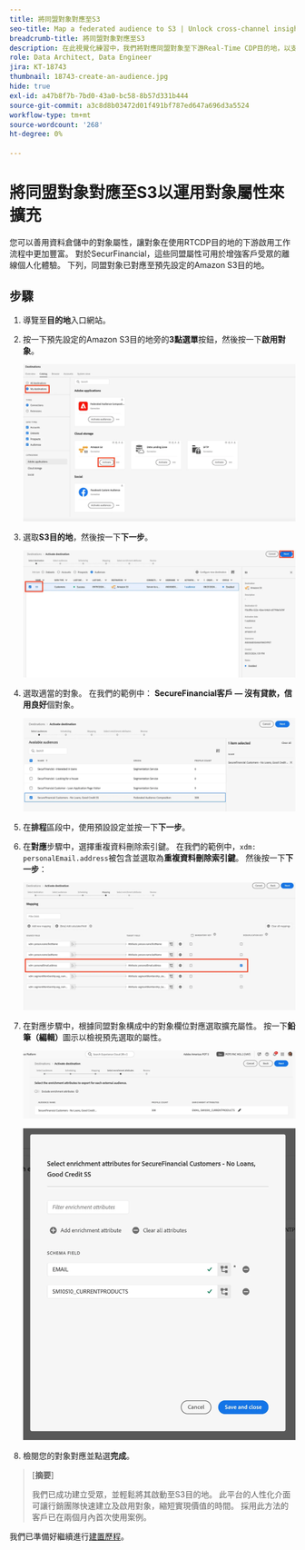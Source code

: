 ```yaml
---
title: 將同盟對象對應至S3
seo-title: Map a federated audience to S3 | Unlock cross-channel insights with Federated Audience Composition
breadcrumb-title: 將同盟對象對應至S3
description: 在此視覺化練習中，我們將對應同盟對象至下游Real-Time CDP目的地，以支援個人化的離線體驗。
role: Data Architect, Data Engineer
jira: KT-18743
thumbnail: 18743-create-an-audience.jpg
hide: true
exl-id: a47b8f7b-7bd0-43a0-bc58-8b57d331b444
source-git-commit: a3c8d8b03472d01f491bf787ed647a696d3a5524
workflow-type: tm+mt
source-wordcount: '268'
ht-degree: 0%

---
```


# 將同盟對象對應至S3以運用對象屬性來擴充

您可以善用資料倉儲中的對象屬性，讓對象在使用RTCDP目的地的下游啟用工作流程中更加豐富。 對於SecurFinancial，這些同盟屬性可用於增強客戶受眾的離線個人化體驗。 下列，同盟對象已對應至預先設定的Amazon S3目的地。

## 步驟

1. 導覽至&#x200B;**目的地**&#x200B;入口網站。

2. 按一下預先設定的Amazon S3目的地旁的&#x200B;**3點選單**&#x200B;按鈕，然後按一下&#x200B;**啟用對象**。

   ![啟用對象](assets/activate-audiences.png)

3. 選取&#x200B;**S3目的地**，然後按一下&#x200B;**下一步**。

   ![select-s3-destination](assets/select-s3-destination.png)

4. 選取適當的對象。 在我們的範例中： **SecureFinancial客戶 — 沒有貸款，信用良好**&#x200B;個對象。

   ![select-s3-audience](assets/select-s3-audience.png)

5. 在&#x200B;**排程**&#x200B;區段中，使用預設設定並按一下&#x200B;**下一步**。

6. 在&#x200B;**對應**&#x200B;步驟中，選擇重複資料刪除索引鍵。 在我們的範例中，`xdm: personalEmail.address`被包含並選取為&#x200B;**重複資料刪除索引鍵**。 然後按一下&#x200B;**下一步**：

   ![重複資料刪除索引鍵](assets/deduplication-key.png)

7. 在對應步驟中，根據同盟對象構成中的對象欄位對應選取擴充屬性。 按一下&#x200B;**鉛筆（編輯）**&#x200B;圖示以檢視預先選取的屬性。

   ![編輯屬性](assets/edit-attributes.png)

   ![最終屬性](assets/final-attribution.png)

8. 檢閱您的對象對應並點選&#x200B;**完成**。

>[**摘要**]
>
> 我們已成功建立受眾，並輕鬆將其啟動至S3目的地。 此平台的人性化介面可讓行銷團隊快速建立及啟用對象，縮短實現價值的時間。 採用此方法的客戶已在兩個月內首次使用案例。

我們已準備好繼續進行[建置歷程](build-journey-federated-audience.md)。

